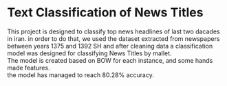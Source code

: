 # Text Classification of News Titles
This project is designed to classify top news headlines of last two dacades in iran. 
in order to do that, we used the dataset extracted from newspapers between years 1375 and 1392 SH and after cleaning data
a classification model was designed for classifying News Titles by mallet.<br/>
The model is created based on BOW for each instance, and some hands made features. <br/>
the model has managed to reach 80.28% accuracy.
